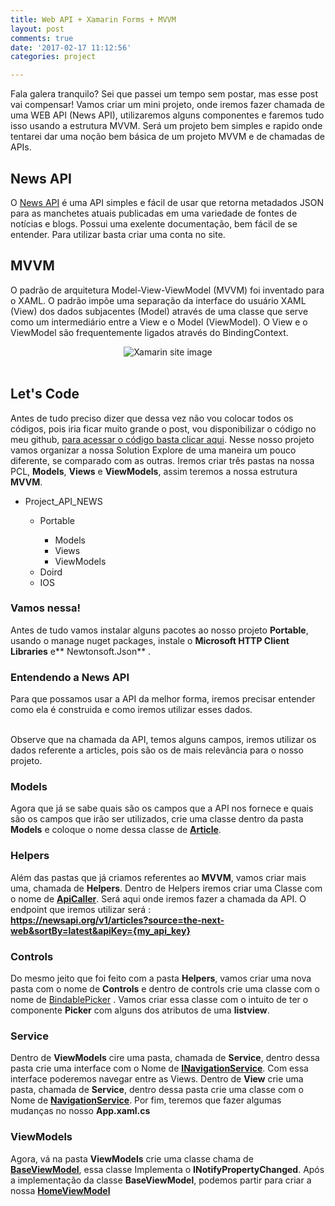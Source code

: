 ```yaml
---
title: Web API + Xamarin Forms + MVVM
layout: post
comments: true
date: '2017-02-17 11:12:56'
categories: project

---
```


Fala galera tranquilo? Sei que passei um tempo sem postar, mas esse post vai compensar! Vamos criar um mini projeto, onde iremos fazer chamada de uma WEB API (News API), utilizaremos alguns componentes e faremos tudo isso usando a estrutura MVVM. Será um projeto bem simples e rapido onde tentarei dar uma noção bem básica de um projeto MVVM e de chamadas de APIs.

## News API 
O [News API](https://newsapi.org/) é uma API simples e fácil de usar que retorna metadados JSON para as manchetes atuais publicadas em uma variedade de fontes de notícias e blogs. Possui uma exelente documentação, bem fácil de se entender. Para utilizar basta criar uma conta no site.

## MVVM 
O padrão de arquitetura Model-View-ViewModel (MVVM) foi inventado para o XAML. O padrão impõe uma separação da interface do usuário XAML (View) dos dados subjacentes (Model) através de uma classe que serve como um intermediário entre a View e o Model (ViewModel). O View e o ViewModel são frequentemente ligados através do BindingContext.
<center>
<img src="https://dl.dropboxusercontent.com/u/35899264/blog/img/Projects/apinews/mvvm.png" alt="Xamarin site image" >
</center>
<br/>

## Let's Code
Antes de tudo preciso dizer que dessa vez não vou colocar todos os códigos, pois iria ficar muito grande o post, vou disponibilizar o código no meu github, [para acessar o código basta clicar aqui](https://github.com/jonathanbraga/Xamarin/tree/master/NewsApi/NewsApi%2BListView%2BMVVM/NewsApi_ListView_MVVM). Nesse nosso projeto vamos organizar a nossa Solution Explore de uma maneira um pouco diferente, se comparado com as outras. Iremos criar três pastas na nossa PCL, **Models**, **Views** e **ViewModels**, assim teremos a nossa estrutura **MVVM**.

<ul>
		<li>Project_API_NEWS</li>
		<ul>
				<li>Portable</li>
				<ul> 
						<li>Models</li>
						<li>Views</li>
						<li>ViewModels</li>
				</ul>
				<li>Doird</li>
				<li>IOS</li>
		</ul>
</ul>

### Vamos nessa! 

Antes de tudo vamos instalar alguns pacotes ao nosso projeto **Portable**, usando o manage nuget packages, instale o **Microsoft HTTP Client Libraries** e** Newtonsoft.Json** .

### Entendendo a News API
Para que possamos usar a API da melhor forma, iremos precisar entender como ela é construida e como iremos utilizar esses dados.
<script src="https://gist.github.com/jonathanbraga/878609f9afac4292625c094b57053638.js"></script>
<br/>
Observe que na chamada da API, temos alguns campos, iremos utilizar os dados referente a articles, pois são os de mais relevância para o nosso projeto.

### Models

Agora que já se sabe quais são os campos que a API nos fornece e quais são os campos que irão ser utilizados, crie uma classe dentro da pasta **Models** e coloque o nome dessa classe de [**Article**](https://github.com/jonathanbraga/Xamarin/blob/master/NewsApi/NewsApi%2BListView%2BMVVM/NewsApi_ListView_MVVM/Models/Article.cs).

### Helpers 
Além das pastas que já criamos referentes ao **MVVM**, vamos criar mais uma, chamada de **Helpers**. Dentro de Helpers iremos criar uma Classe com o nome de [**ApiCaller**](https://github.com/jonathanbraga/Xamarin/blob/master/NewsApi/NewsApi%2BListView%2BMVVM/NewsApi_ListView_MVVM/Helpers/ApiCaller.cs). Será aqui onde iremos fazer a chamada da API. O endpoint que iremos utilizar será : <br/>
**https://newsapi.org/v1/articles?source=the-next-web&sortBy=latest&apiKey={my_api_key}**

### Controls 

Do mesmo jeito que foi feito com a pasta **Helpers**, vamos criar uma nova pasta com o nome de **Controls** e dentro de controls crie uma classe com o nome de [BindablePicker](https://github.com/jonathanbraga/Xamarin/blob/master/NewsApi/NewsApi%2BListView%2BMVVM/NewsApi_ListView_MVVM/Controls/BindablePicker.cs) . Vamos criar essa classe com o intuito de ter o componente **Picker** com alguns dos atributos de uma **listview**.

### Service

Dentro de **ViewModels**  cire  uma pasta, chamada de **Service**, dentro dessa pasta crie uma interface com o Nome de [**INavigationService**](https://github.com/jonathanbraga/Xamarin/blob/master/NewsApi/NewsApi%2BListView%2BMVVM/NewsApi_ListView_MVVM/ViewModels/Service/INavigationService.cs). Com essa interface poderemos navegar entre as Views.
Dentro de **View**  crie  uma pasta, chamada de **Service**, dentro dessa pasta crie uma classe com o Nome de [**NavigationService**](https://github.com/jonathanbraga/Xamarin/blob/master/NewsApi/NewsApi%2BListView%2BMVVM/NewsApi_ListView_MVVM/Views/Service/NavigationService.cs). 
Por fim, teremos que fazer algumas mudanças no nosso **App.xaml.cs**  <br/>
<script src="https://gist.github.com/jonathanbraga/b2ec208bd9765ffc031830ef9e89e6f4.js"></script>


### ViewModels 

Agora, vá na pasta **ViewModels** crie uma classe chama de [**BaseViewModel**](https://github.com/jonathanbraga/Xamarin/blob/master/NewsApi/NewsApi%2BListView%2BMVVM/NewsApi_ListView_MVVM/ViewModels/BaseViewModel.cs), essa classe Implementa o **INotifyPropertyChanged**.
Após a implementação da classe **BaseViewModel**, podemos partir para criar a nossa [**HomeViewModel**](https://github.com/jonathanbraga/Xamarin/blob/master/NewsApi/NewsApi%2BListView%2BMVVM/NewsApi_ListView_MVVM/ViewModels/HomeViewModel.cs)
